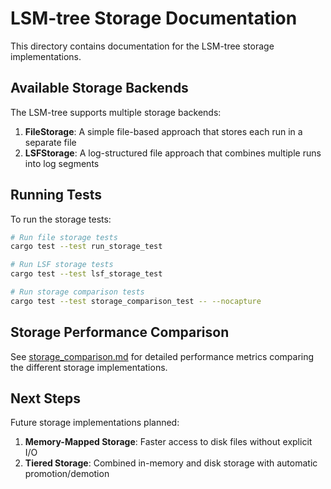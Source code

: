 # LSM-tree Storage Documentation

This directory contains documentation for the LSM-tree storage implementations.

## Available Storage Backends

The LSM-tree supports multiple storage backends:

1. **FileStorage**: A simple file-based approach that stores each run in a separate file
2. **LSFStorage**: A log-structured file approach that combines multiple runs into log segments

## Running Tests

To run the storage tests:

```bash
# Run file storage tests
cargo test --test run_storage_test

# Run LSF storage tests
cargo test --test lsf_storage_test

# Run storage comparison tests
cargo test --test storage_comparison_test -- --nocapture
```

## Storage Performance Comparison

See [storage_comparison.md](storage_comparison.md) for detailed performance metrics comparing the different storage implementations.

## Next Steps

Future storage implementations planned:

1. **Memory-Mapped Storage**: Faster access to disk files without explicit I/O
2. **Tiered Storage**: Combined in-memory and disk storage with automatic promotion/demotion